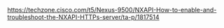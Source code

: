 https://techzone.cisco.com/t5/Nexus-9500/NXAPI-How-to-enable-and-troubleshoot-the-NXAPI-HTTPs-server/ta-p/1817514

